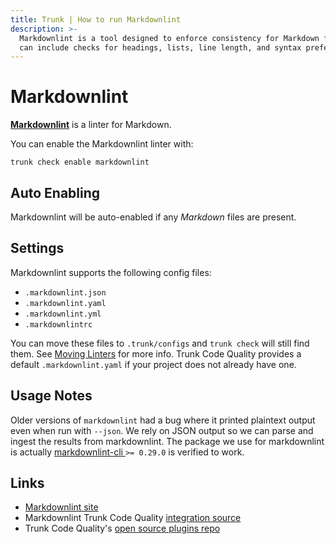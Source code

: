 ```yaml
---
title: Trunk | How to run Markdownlint
description: >-
  Markdownlint is a tool designed to enforce consistency for Markdown files. It
  can include checks for headings, lists, line length, and syntax preferences.
---
```


# Markdownlint

[**Markdownlint**](https://github.com/DavidAnson/markdownlint) is a linter for Markdown.

You can enable the Markdownlint linter with:

```shell
trunk check enable markdownlint
```

## Auto Enabling

Markdownlint will be auto-enabled if any _Markdown_ files are present.

## Settings

Markdownlint supports the following config files:

* `.markdownlint.json`
* `.markdownlint.yaml`
* `.markdownlint.yml`
* `.markdownlintrc`

You can move these files to `.trunk/configs` and `trunk check` will still find them. See [Moving Linters](../configure-linters.md#moving-linters) for more info. Trunk Code Quality provides a default `.markdownlint.yaml` if your project does not already have one.

## Usage Notes

Older versions of `markdownlint` had a bug where it printed plaintext output even when run with `--json`. We rely on JSON output so we can parse and ingest the results from markdownlint. The package we use for markdownlint is actually [markdownlint-cli ](https://www.npmjs.com/package/markdownlint-cli)`>= 0.29.0` is verified to work.

## Links

* [Markdownlint site](https://github.com/DavidAnson/markdownlint)
* Markdownlint Trunk Code Quality [integration source](https://github.com/trunk-io/plugins/tree/main/linters/markdownlint)
* Trunk Code Quality's [open source plugins repo](https://github.com/trunk-io/plugins/tree/main)

